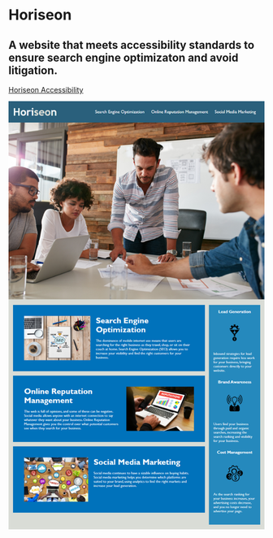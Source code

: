 # Horiseon
## A website that meets accessibility standards to ensure search engine optimizaton and avoid litigation.

[Horiseon Accessibility](https://melissadaska.github.io/horiseon-accessibility/)

![my screenshot](./assets/images/horiseon-mock-up.png)
